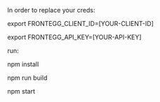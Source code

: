 In order to replace your creds:

export FRONTEGG_CLIENT_ID=[YOUR-CLIENT-ID]

export FRONTEGG_API_KEY=[YOUR-API-KEY]


run:

npm install

npm run build

npm start
